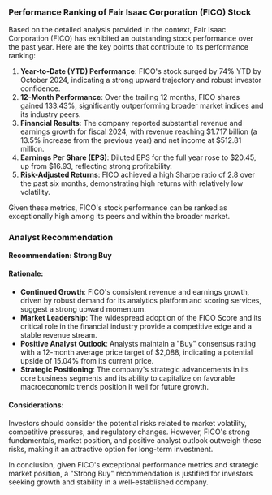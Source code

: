 ### Performance Ranking of Fair Isaac Corporation (FICO) Stock

Based on the detailed analysis provided in the context, Fair Isaac Corporation (FICO) has exhibited an outstanding stock performance over the past year. Here are the key points that contribute to its performance ranking:

1. **Year-to-Date (YTD) Performance**: FICO's stock surged by 74% YTD by October 2024, indicating a strong upward trajectory and robust investor confidence.
2. **12-Month Performance**: Over the trailing 12 months, FICO shares gained 133.43%, significantly outperforming broader market indices and its industry peers.
3. **Financial Results**: The company reported substantial revenue and earnings growth for fiscal 2024, with revenue reaching $1.717 billion (a 13.5% increase from the previous year) and net income at $512.81 million.
4. **Earnings Per Share (EPS)**: Diluted EPS for the full year rose to $20.45, up from $16.93, reflecting strong profitability.
5. **Risk-Adjusted Returns**: FICO achieved a high Sharpe ratio of 2.8 over the past six months, demonstrating high returns with relatively low volatility.

Given these metrics, FICO's stock performance can be ranked as exceptionally high among its peers and within the broader market.

### Analyst Recommendation

**Recommendation: Strong Buy**

#### Rationale:
- **Continued Growth**: FICO's consistent revenue and earnings growth, driven by robust demand for its analytics platform and scoring services, suggest a strong upward momentum.
- **Market Leadership**: The widespread adoption of the FICO Score and its critical role in the financial industry provide a competitive edge and a stable revenue stream.
- **Positive Analyst Outlook**: Analysts maintain a "Buy" consensus rating with a 12-month average price target of $2,088, indicating a potential upside of 15.04% from its current price.
- **Strategic Positioning**: The company's strategic advancements in its core business segments and its ability to capitalize on favorable macroeconomic trends position it well for future growth.

#### Considerations:
Investors should consider the potential risks related to market volatility, competitive pressures, and regulatory changes. However, FICO's strong fundamentals, market position, and positive analyst outlook outweigh these risks, making it an attractive option for long-term investment.

In conclusion, given FICO's exceptional performance metrics and strategic market position, a "Strong Buy" recommendation is justified for investors seeking growth and stability in a well-established company.